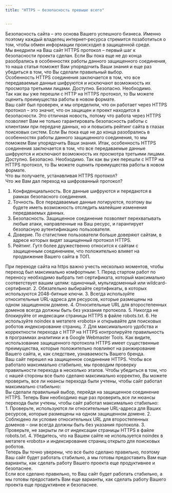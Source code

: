 ```yaml
---
title: "HTTPS – безопасность превыше всего"


---
```

<div class="only-for anonim">
Безопасность сайта – это основа Вашего успешного бизнеса. Именно поэтому каждый владелец интернет-ресурса стремится позаботиться о том, чтобы обмен информации происходил в защищенной среде. 
</div>

<div class="only-for client-enabled">
Мы внедрили на Ваш сайт HTTPS протокол – первый шаг к безопасности проекта сделан. Если Вы пока еще не до конца разобрались в особенностях работы данного защищенного соединения, то наша статья поможет Вам упорядочить Ваши знания и еще раз убедиться в том, что Вы сделали правильный выбор.
</div>

<div class="only-for anonim client-enabled">
Особенность HTTPS соединения заключается в том, что все передаваемые данные шифруются и исключают возможность их просмотра третьими лицами. Доступно. Безопасно. Необходимо.
</div> 

<div class="only-for client-enabled">
Так как вы уже перешли с HTTP на HTTPS протокол, то Вы можете оценить преимущества работы в новом формате. 
</div>

<div class="only-for client-disabled">
Ваш сайт был проверен, и мы определили, что он работает через HTTPS протокол – это значит, что он защищен и проект находится в безопасности. Это отличная новость, потому что работа через HTTPS позволяет Вам не только гарантировать безопасность работы с клиентами при передаче данных, но и повысить рейтинг сайта в глазах поисковых систем.
Если Вы пока еще не до конца разобрались в особенностях работы данного защищенного соединения, то мы поможем Вам упорядочить Ваши знания. Итак, особенность HTTPS соединения заключается в том, что все передаваемые данные шифруются и исключают возможность их просмотра третьими лицами. Доступно. Безопасно. Необходимо. Так как вы уже перешли с HTTP на HTTPS протокол, то Вы можете оценить преимущества работы в новом формате. 
</div>

<div class="only-for anonim">
Что вы получаете, устанавливая HTTPS протокол?
</div>

<div class="only-for client-enabled client-disabled">
Что же Вам дал переход на шифрованный протокол?
</div>

1.	Конфиденциальность. Все данные шифруются и передаются в рамках безопасного соединения.
2.	Точность. Все передаваемые данные логируются, поэтому вы будете иметь возможность отследить малейшие изменения передаваемых данных.
3.	Безопасность. Защищенное соединение позволяет перехватывать любые атаки, направленные на Ваш ресурс, и гарантирует безопасную аутентификацию пользователя.
4.	Доверие. По статистике пользователи больше доверяют сайтам, в адресе которых видят защищенный протокол HTTPS.
5.	Рейтинг. Гугл более дружественно относится к сайтам с защищенным соединением, что положительно влияет на продвижение Вашего сайта в ТОП.

<div class="only-for anonim">
При переходе сайта на https важно учесть несколько моментов, чтобы переход был максимально комфортным:
1.	Перед стартом работ по переносу необходимо выбрать тип сертификата, который максимально соответствует    вашим целям: одиночный, мультидоменный или wildcard-сертификат. 
2.	Обязательно выбирайте сертификаты, в которых используются 2048-битные ключи. 
3.	Всегда используйте относительные URL-адреса для ресурсов, которые размещены на одном защищенном домене. 
4.	Относительные URL для второстепенных доменов всегда должны быть без указания протокола. 
5.	Никогда не блокируйте от индексации страницы HTTPS в файле robots.txt. 
6.	Не используйте noindex в метатеге «robots» и открывайте для поисковых роботов индексирование страниц.
7.	Для максимального удобства и корректности перехода с HTTP на HTTPS контролируйте правильность в         программах аналитики и в Google Webmaster Tools. 
Как видите, использование защищенного протокола HTTPS имеет существенные преимущества, которые положительно повлияют на ранжирование Вашего сайта, и, как следствие, узнаваемость Вашего бренда.
</div>

<div class="only-for client-enabled">
Ваш сайт перешел на защищенное соединение HTTPS. Чтобы все работало максимально стабильно, мы проводим проверку правильности перехода в несколько этапов. Чтобы убедиться в том, что с нашей стороны все было сделано максимально корректно, Вы можете проверить, все ли нюансы перехода были учтены, чтобы сайт работал максимально стабильно:
</div>

<div class="only-for client-disabled">
Вы сделали правильный выбор, перейдя на защищенное соединение HTTPS. Теперь Вам необходимо еще раз проверить,все ли нюансы перехода были учтены, чтобы сайт работал максимально стабильно:
</div>

<div class="only-for client-enabled client-disabled">
1.	Проверьте, используются ли относительные URL-адреса для Ваших ресурсов, которые размещены на одном защищенном домене. 
2.	Соблюдено ли условие относительных URL для второстепенных доменов – они всегда должны быть без указания протокола. 
3.	Проверьте, не закрыты ли от индексации страницы HTTPS в файле robots.txt. 
4.	Убедитесь, что на Вашем сайте не используется noindex в метатеге «robots» и индексирование страниц открыто для поисковых роботов.
</div>

<div class="only-for client-enabled">
Теперь Вы точно уверены, что все было сделано правильно, поэтому Ваш сайт будет работать стабильно, а мы готовы предоставить Вам еще варианты, как сделать работу Вашего проекта еще продуктивнее и безопаснее. 
</div>

<div class="only-for client-disabled">
Если все сделано правильно, то Ваш сайт будет работать стабильно, а мы готовы предоставить Вам еще варианты, как сделать работу Вашего проекта еще продуктивнее и безопаснее. 
</div>
